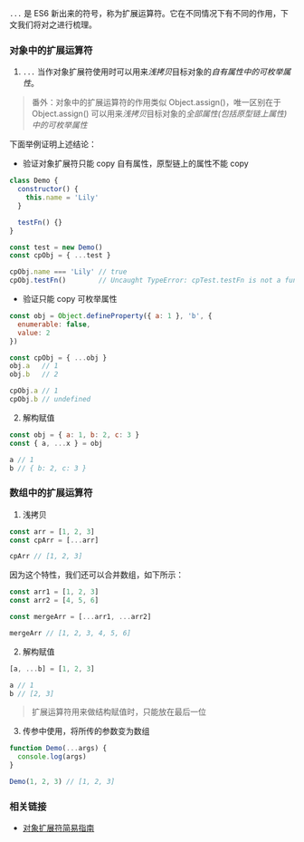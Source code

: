 `...` 是 ES6 新出来的符号，称为扩展运算符。它在不同情况下有不同的作用，下文我们将对之进行梳理。

### 对象中的扩展运算符

1. `...` 当作对象扩展符使用时可以用来*浅拷贝*目标对象的*自有属性中的可枚举属性*。

> 番外：对象中的扩展运算符的作用类似 Object.assign()，唯一区别在于 Object.assign() 可以用来*浅拷贝*目标对象的*全部属性(包括原型链上属性)中的可枚举属性*

下面举例证明上述结论：

* 验证对象扩展符只能 copy 自有属性，原型链上的属性不能 copy

```js
class Demo {
  constructor() {
    this.name = 'Lily'
  }

  testFn() {}
}

const test = new Demo()
const cpObj = { ...test }

cpObj.name === 'Lily' // true
cpObj.testFn()        // Uncaught TypeError: cpTest.testFn is not a function
```

* 验证只能 copy 可枚举属性

```js
const obj = Object.defineProperty({ a: 1 }, 'b', {
  enumerable: false,
  value: 2
})

const cpObj = { ...obj }
obj.a   // 1
obj.b   // 2

cpObj.a // 1
cpObj.b // undefined
```

2. 解构赋值

```js
const obj = { a: 1, b: 2, c: 3 }
const { a, ...x } = obj

a // 1
b // { b: 2, c: 3 }
```

### 数组中的扩展运算符

1. 浅拷贝

```js
const arr = [1, 2, 3]
const cpArr = [...arr]

cpArr // [1, 2, 3]
```

因为这个特性，我们还可以合并数组，如下所示：

```js
const arr1 = [1, 2, 3]
const arr2 = [4, 5, 6]

const mergeArr = [...arr1, ...arr2]

mergeArr // [1, 2, 3, 4, 5, 6]
```

2. 解构赋值

```js
[a, ...b] = [1, 2, 3]

a // 1
b // [2, 3]
```

> 扩展运算符用来做结构赋值时，只能放在最后一位

3. 传参中使用，将所传的参数变为数组

```js
function Demo(...args) {
  console.log(args)
}

Demo(1, 2, 3) // [1, 2, 3]
```

### 相关链接

* [对象扩展符简易指南](https://www.zcfy.cc/article/an-easy-guide-to-object-rest-spread-properties-in-javascript)